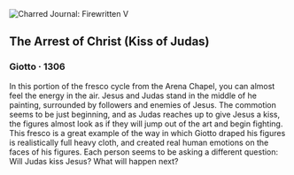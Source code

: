 <div class="artwork-of-the-day">
  <div class="container">
    <div class="img-wrapper">
      <img
        src="https://uploads3.wikiart.org/images/giotto/the-arrest-of-christ-kiss-of-judas.jpg!Large.jpg"
        alt="Charred Journal: Firewritten V" />
    </div>
    <div class="artwork-detail">
      <div class="artwork-origin"> 
        <h2 class="artwork-name">The Arrest of Christ (Kiss of Judas)</h2>
        <h3 class="artist">
          Giotto
                    ·  1306
        </h3>
      </div>
      <p class="description">
        <span class="artwork-description-text ng-binding" ng-bind-html="viewModel.ArtworkOfTheDay.Description | unsafe">In this portion of the fresco cycle from the Arena Chapel, you can almost feel the energy in the air. Jesus and Judas stand in the middle of he painting, surrounded by followers and enemies of Jesus. The commotion seems to be just beginning, and as Judas reaches up to give Jesus a kiss, the figures almost look as if they will jump out of the art and begin fighting. This fresco is a great example of the way in which Giotto draped his figures is realistically full heavy cloth, and created real human emotions on the faces of his figures. Each person seems to be asking a different question: Will Judas kiss Jesus? What will happen next? </span>
                        <div class="text-shadow-container" ng-show="showShadow" style=""></div>
      </p>
    </div>
  </div>

</div>
